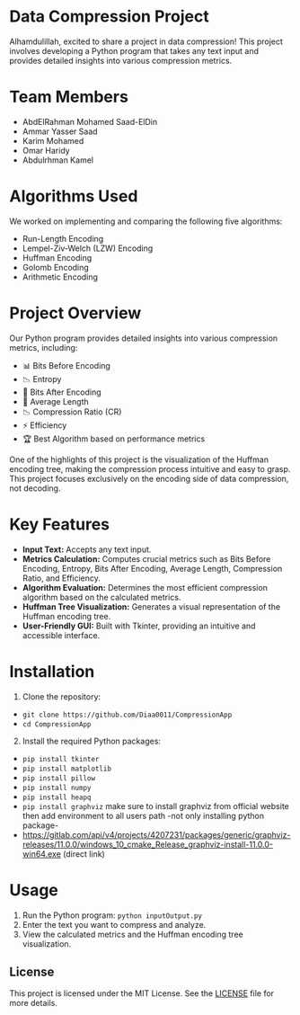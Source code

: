 # Data Compression Project

Alhamdulillah, excited to share a project in data compression! This project involves developing a Python program that takes any text input and provides
detailed insights into various compression metrics.

# Team Members
- AbdElRahman Mohamed Saad-ElDin
- Ammar Yasser Saad
- Karim Mohamed
- Omar Haridy
- Abdulrhman Kamel

# Algorithms Used
We worked on implementing and comparing the following five algorithms:
- Run-Length Encoding 
- Lempel-Ziv-Welch (LZW) Encoding
- Huffman Encoding
- Golomb Encoding
- Arithmetic Encoding

# Project Overview
Our Python program provides detailed insights into various compression metrics, including:

- 📊 Bits Before Encoding
- 📉 Entropy
- 🔢 Bits After Encoding
- 📏 Average Length
- 📉 Compression Ratio (CR)
- ⚡ Efficiency
- 🏆 Best Algorithm based on performance metrics

One of the highlights of this project is the visualization of the Huffman
encoding tree, making the compression process intuitive and easy to grasp.
This project focuses exclusively on the encoding side of data compression, not decoding.

# Key Features
- **Input Text:** Accepts any text input.
- **Metrics Calculation:** Computes crucial metrics such as Bits Before Encoding, Entropy, Bits After Encoding, Average Length, Compression Ratio, and Efficiency.
- **Algorithm Evaluation:** Determines the most efficient compression algorithm based on the calculated metrics.
- **Huffman Tree Visualization:** Generates a visual representation of the Huffman encoding tree.
- **User-Friendly GUI:** Built with Tkinter, providing an intuitive and accessible interface.

# Installation
1. Clone the repository:
* ` git clone https://github.com/Diaa0011/CompressionApp `
* ` cd CompressionApp `
2. Install the required Python packages:
* ` pip install tkinter `
* ` pip install matplotlib `
* ` pip install pillow `
* ` pip install numpy `
* ` pip install heapq `
* ` pip install graphviz `
 make sure to install graphviz from official website then add environment to all users path -not only installing python package-
*  https://gitlab.com/api/v4/projects/4207231/packages/generic/graphviz-releases/11.0.0/windows_10_cmake_Release_graphviz-install-11.0.0-win64.exe (direct link)

# Usage
1. Run the Python program:
`python inputOutput.py`
2. Enter the text you want to compress and analyze.
3. View the calculated metrics and the Huffman encoding tree visualization.

## License
This project is licensed under the MIT License. See the [LICENSE](LICENSE) file for more details.



